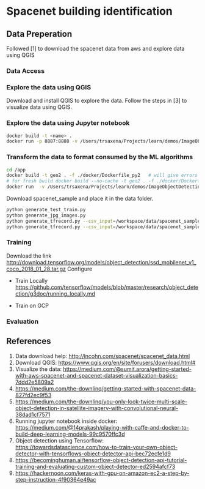 # Spacenet building identification

## Data Preperation
Followed [1] to download the spacenet data from aws and explore data using QGIS
### Data Access

### Explore the data using QGIS
Download and install QGIS to explore the data. Follow the steps in [3] to visualize data using QGIS. 

### Explore the data using Jupyter notebook

```bash
docker build -t <name> .
docker run -p 8887:8888 -v /Users/trsaxena/Projects/learn/demos/ImageObjectDetection/spacenet_building_detection/notebooks:/model1/notebooks -v /Users/trsaxena/Projects/learn/demos/ImageObjectDetection/spacenet_building_detection/data:/model1/data -it <name>
``` 

### Transform the data to format consumed by the ML algorithms 
```bash
cd /app
docker build -t geo2 . -f ./docker/Dockerfile_py2   # will give errors but build successfully
# for fresh build docker build --no-cache -t geo2 . -f ./docker/Dockerfile_py2 
docker run  -v /Users/trsaxena/Projects/learn/demos/ImageObjectDetection/spacenet_building_detection/data:/workspace/data -it geo /bin/bash
```

Download spacenet_sample and place it in the data folder.
```bash
python generate_test_train.py
python generate_jpg_images.py
python generate_tfrecord.py --csv_input=/workspace/data/spacenet_sample/AOI_2_Vegas_Train/output/data/train_labels.csv  --output_path=/workspace/data/spacenet_sample/AOI_2_Vegas_Train/output/data/train.record
python generate_tfrecord.py --csv_input=/workspace/data/spacenet_sample/AOI_2_Vegas_Train/output/data/test_labels.csv  --output_path=/workspace/data/spacenet_sample/AOI_2_Vegas_Train/output/data/test.record
```

### Training
Download the link http://download.tensorflow.org/models/object_detection/ssd_mobilenet_v1_coco_2018_01_28.tar.gz
Configure 

- Train Locally 
https://github.com/tensorflow/models/blob/master/research/object_detection/g3doc/running_locally.md

- Train on GCP
### Evaluation
 

## References 
1. Data download help: http://lncohn.com/spacenet/spacenet_data.html
2. Download QGIS: https://www.qgis.org/en/site/forusers/download.html# 
3. Visualize the data: https://medium.com/@sumit.arora/getting-started-with-aws-spacenet-and-spacenet-dataset-visualization-basics-7ddd2e5809a2
4. https://medium.com/the-downlinq/getting-started-with-spacenet-data-827fd2ec9f53
5. https://medium.com/the-downlinq/you-only-look-twice-multi-scale-object-detection-in-satellite-imagery-with-convolutional-neural-38dad1cf7571
6. Running jupyter notebook inside docker: https://medium.com/@14prakash/playing-with-caffe-and-docker-to-build-deep-learning-models-99c9570ffc3d
7. Object detection using Tensorflow: https://towardsdatascience.com/how-to-train-your-own-object-detector-with-tensorflows-object-detector-api-bec72ecfe1d9
8. https://becominghuman.ai/tensorflow-object-detection-api-tutorial-training-and-evaluating-custom-object-detector-ed2594afcf73
9. https://hackernoon.com/keras-with-gpu-on-amazon-ec2-a-step-by-step-instruction-4f90364e49ac

